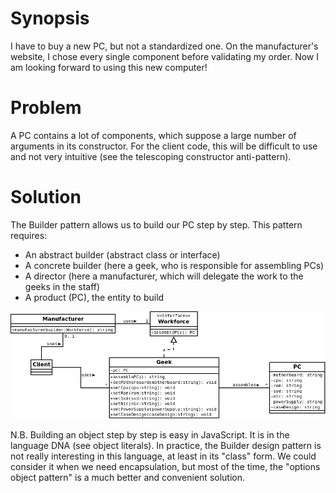 # Synopsis

I have to buy a new PC, but not a standardized one. On the manufacturer's website, I chose every single component before validating my order. Now I am looking forward to using this new computer!

# Problem

A PC contains a lot of components, which suppose a large number of arguments in its constructor. For the client code, this will be difficult to use and not very intuitive (see the telescoping constructor anti-pattern).

# Solution

The Builder pattern allows us to build our PC step by step. This pattern requires:

  * An abstract builder (abstract class or interface)
  * A concrete builder (here a geek, who is responsible for assembling PCs)
  * A director (here a manufacturer, which will delegate the work to the geeks in the staff)
  * A product (PC), the entity to build

![Builder (classic)](Builder.png)

N.B. Building an object step by step is easy in JavaScript. It is in the language DNA (see object literals). In practice, the Builder design pattern is not really interesting in this language, at least in its "class" form. We could consider it when we need encapsulation, but most of the time, the "options object pattern" is a much better and convenient solution.
